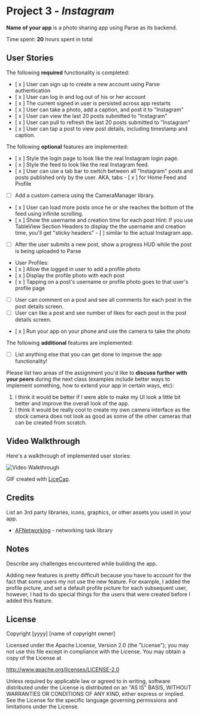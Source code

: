 # Project 3 - *Instagram*

**Name of your app** is a photo sharing app using Parse as its backend.

Time spent: **20** hours spent in total

## User Stories

The following **required** functionality is completed:

- [ x ] User can sign up to create a new account using Parse authentication
- [ x ] User can log in and log out of his or her account
- [ x ] The current signed in user is persisted across app restarts
- [ x ] User can take a photo, add a caption, and post it to "Instagram"
- [ x ] User can view the last 20 posts submitted to "Instagram"
- [ x ] User can pull to refresh the last 20 posts submitted to "Instagram"
- [ x ] User can tap a post to view post details, including timestamp and caption.

The following **optional** features are implemented:

- [ x ] Style the login page to look like the real Instagram login page.
- [ x ] Style the feed to look like the real Instagram feed.
- [ x ] User can use a tab bar to switch between all "Instagram" posts and posts published only by the user. AKA, tabs - [ x ] for Home Feed and Profile
- [ ] Add a custom camera using the CameraManager library.
- [ x ] User can load more posts once he or she reaches the bottom of the feed using infinite scrolling.
- [ x ] Show the username and creation time for each post
Hint: If you use TableView Section Headers to display the the username and creation time, you'll get "sticky headers" - [ ] similar to the actual Instagram app.
- [ ] After the user submits a new post, show a progress HUD while the post is being uploaded to Parse
- User Profiles:
- [ x ] Allow the logged in user to add a profile photo
- [ x ] Display the profile photo with each post
- [ x ] Tapping on a post's username or profile photo goes to that user's profile page
- [ ] User can comment on a post and see all comments for each post in the post details screen.
- [ ] User can like a post and see number of likes for each post in the post details screen.
- [ x ] Run your app on your phone and use the camera to take the photo


The following **additional** features are implemented:

- [ ] List anything else that you can get done to improve the app functionality!

Please list two areas of the assignment you'd like to **discuss further with your peers** during the next class (examples include better ways to implement something, how to extend your app in certain ways, etc):

1. I think it would be better if I were able to make my UI look a little bit better and improve the overall look of the app. 
2. I think it would be really cool to create my own camera interface as the stock camera does not look as good as some of the other cameras that can be created from scratch. 

## Video Walkthrough

Here's a walkthrough of implemented user stories:

<img src='http://i.imgur.com/lVkVTp8.gif' title='Video Walkthrough' width='' alt='Video Walkthrough' />

GIF created with [LiceCap](http://www.cockos.com/licecap/).

## Credits

List an 3rd party libraries, icons, graphics, or other assets you used in your app.

- [AFNetworking](https://github.com/AFNetworking/AFNetworking) - networking task library


## Notes

Describe any challenges encountered while building the app.

Adding new features is pretty difficult because you have to account for the fact that some users my not use the new feature. For example, I added the profile picture, and set a default profile picture for each subsequent user, however, I had to do special things for the users that were created before I added this feature. 


## License

Copyright [yyyy] [name of copyright owner]

Licensed under the Apache License, Version 2.0 (the "License");
you may not use this file except in compliance with the License.
You may obtain a copy of the License at

http://www.apache.org/licenses/LICENSE-2.0

Unless required by applicable law or agreed to in writing, software
distributed under the License is distributed on an "AS IS" BASIS,
WITHOUT WARRANTIES OR CONDITIONS OF ANY KIND, either express or implied.
See the License for the specific language governing permissions and
limitations under the License.
